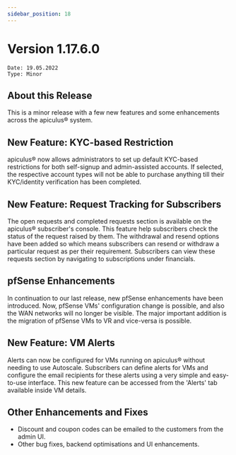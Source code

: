 ```yaml
---
sidebar_position: 18
---
```

# Version 1.17.6.0
```
Date: 19.05.2022
Type: Minor
```

## About this Release

This is a minor release with a few new features and some enhancements across the apiculus® system.

## New Feature: KYC-based Restriction

apiculus® now allows administrators to set up default KYC-based restrictions for both self-signup and admin-assisted accounts. If selected, the respective account types will not be able to purchase anything till their KYC/identity verification has been completed.

## New Feature: Request Tracking for Subscribers

The open requests and completed requests section is available on the apiculus® subscriber's console. This feature help subscribers check the status of the request raised by them. The withdrawal and resend options have been added so which means subscribers can resend or withdraw a particular request as per their requirement. Subscribers can view these requests section by navigating to subscriptions under financials.

## pfSense Enhancements

In continuation to our last release, new pfSense enhancements have been introduced. Now, pfSense VMs' configuration change is possible, and also the WAN networks will no longer be visible. The major important addition is the migration of pfSense VMs to VR and vice-versa is possible.

## New Feature: VM Alerts

Alerts can now be configured for VMs running on apiculus® without needing to use Autoscale. Subscribers can define alerts for VMs and configure the email recipients for these alerts using a very simple and easy-to-use interface. This new feature can be accessed from the 'Alerts' tab available inside VM details.

## Other Enhancements and Fixes

- Discount and coupon codes can be emailed to the customers from the admin UI.
- Other bug fixes, backend optimisations and UI enhancements.
